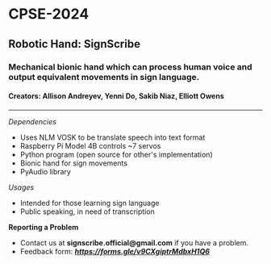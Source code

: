 # CPSE-2024
## Robotic Hand: SignScribe
### Mechanical bionic hand which can process human voice and output equivalent movements in sign language.
#### Creators: Allison Andreyev, Yenni Do, Sakib Niaz, Elliott Owens
---
*Dependencies*
* Uses NLM VOSK to be translate speech into text format
* Raspberry Pi Model 4B controls ~7 servos
* Python program (open source for other's implementation)
* Bionic hand for sign movements
* PyAudio library

*Usages*
* Intended for those learning sign language
* Public speaking, in need of transcription

**Reporting a Problem**
* Contact us at __signscribe.official@gmail.com__ if you have a problem.
* Feedback form: *__https://forms.gle/v9CXgiptrMdbxH1Q6__*
